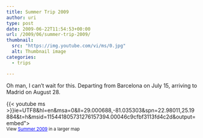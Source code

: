```yaml
---
title: Summer Trip 2009
author: uri
type: post
date: 2009-06-22T11:54:53+00:00
url: /2009/06/summer-trip-2009/
thumbnail:
  src: "https://img.youtube.com/vi/ms/0.jpg"
  alt: Thumbnail image
categories:
  - trips

---
```

Oh man, I can&#8217;t wait for this. Departing from Barcelona on July 15, arriving to Madrid on August 28.

{{< youtube ms >}}ie=UTF8&hl=en&msa=0&ll=29.000688,-81.035303&spn=22.98011,25.19884&t=h&msid=115441805731276157394.00046c9cfbf3113fd4c2d&output=embed"></iframe>  
<small>View <a href="http://maps.google.com/maps/ms?ie=UTF8&hl=en&msa=0&ll=34.000688,-81.035303&spn=0.198011,0.419884&t=h&msid=115441805731276157394.00046c9cfbf3113fd4c2d&source=embed" style="color:#0000FF;text-align:left">Summer 2009</a> in a larger map</small>